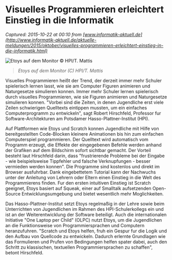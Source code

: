 # Visuelles Programmieren erleichtert Einstieg in die Informatik

_Captured: 2015-10-22 at 00:10 from [www.informatik-aktuell.de](http://www.informatik-aktuell.de/aktuelle-meldungen/2015/oktober/visuelles-programmieren-erleichtert-einstieg-in-die-informatik.html)_

![Etoys auf dem Monitor © HPI/T. Mattis](http://www.informatik-aktuell.de/fileadmin/_processed_/csm_Etoys-auf-Monitor-HPI-T_Mattis_9e31a502cb.jpg)

> _Etoys auf dem Monitor (C) HPI/T. Mattis_

Visuelles Programmieren heißt der Trend, der derzeit immer mehr Schuler spielerisch lernen lasst, wie sie am Computer Figuren animieren und Naturgesetze simulieren konnen. Immer mehr Schuler lernen spielerisch durch visuelles Programmieren, wie sie Figuren animieren und Naturgesetze simulieren konnen. "Vorbei sind die Zeiten, in denen Jugendliche erst viele Zeilen schwierigen Quelltexts eintippen mussten, um ein einfaches Computerprogramm zu entwickeln", sagt Robert Hirschfeld, Professor fur Software-Architekturen am Potsdamer Hasso-Plattner-Institut (HPI).

Auf Plattformen wie Etoys und Scratch konnen Jugendliche mit Hilfe von bereitgestellten Code-Blocken kleinere Animationen bis hin zum einfachen Computerspiel programmieren. Der Quelltext wird automatisch vom Programm erzeugt, die Effekte der eingegebenen Befehle werden anhand der Grafiken auf dem Bildschirm sofort sichtbar gemacht. Der Vorteil besteht laut Hirschfeld darin, dass "frustrierende Probleme bei der Eingabe - wie beispielsweise Tippfehler und falsche Verknupfungen - besser vermieden werden konnen". Die Programme sind kostenlos und direkt im Browser ausfuhrbar. Dank eingebettetem Tutorial kann der Nachwuchs unter der Anleitung von Lehrern oder Eltern einen Einstieg in die Welt des Programmierens finden. Fur den ersten intuitiven Einstieg ist Scratch geeignet, Etoys basiert auf Squeak, einer auf Smalltalk aufsetzenden Open-Source Entwicklungsumgebung und bietet wesentlich mehr Moglichkeiten.

Das Hasso-Plattner-Institut setzt Etoys regelmaßig in der Lehre sowie beim Unterrichten von Jugendlichen im Rahmen des HPI-Schulerkollegs ein und ist an der Weiterentwicklung der Software beteiligt. Auch die internationalen Initiative "One Laptop per Child" (OLPC) nutzt Etoys, um die Jugendlichen an die Funktionsweise von Programmiersprachen und Computern heranzufuhren. "Scratch und Etoys helfen, fruh ein Gespur fur die Logik und den Aufbau von Quellcode zu entwickeln. Dadurch erlernte Grundlagen wie das Formulieren und Prufen von Bedingungen helfen spater dabei, auch den Schritt zu klassischen, textuellen Programmiersprachen zu schaffen", betont Hirschfeld.
